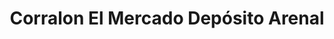 ---
title: "Corralon El Mercado Depósito Arenal"
url: /san-salvador-de-jujuy/corralon-el-mercado-deposito-arenal/
shop: hardware
---